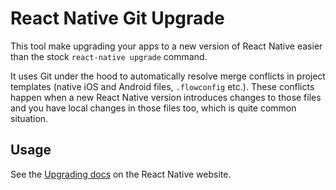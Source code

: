 # React Native Git Upgrade

This tool make upgrading your apps to a new version of React Native easier than the stock `react-native upgrade` command.

It uses Git under the hood to automatically resolve merge conflicts in project templates (native iOS and Android files, `.flowconfig` etc.). These conflicts happen when a new React Native version introduces changes to those files and you have local changes in those files too, which is quite common situation.

## Usage

See the [Upgrading docs](http://facebook.github.io/react-native/releases/next/docs/upgrading.html) on the React Native website.
